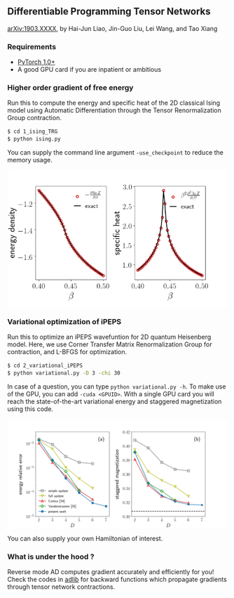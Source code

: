 ## Differentiable Programming Tensor Networks

 [arXiv:1903.XXXX](https://arxiv.org/abs/1903.XXXX), by Hai-Jun Liao, Jin-Guo Liu, Lei Wang, and Tao Xiang

### Requirements

* [PyTorch 1.0+](https://pytorch.org/)
* A good GPU card if you are inpatient or ambitious 

### Higher order gradient of free energy

Run this to compute the energy and specific heat of the 2D classical Ising model using Automatic Differentiation through the Tensor Renormalization Group contraction. 

```bash
$ cd 1_ising_TRG
$ python ising.py 
```
You can supply the command line argument `-use_checkpoint` to reduce the memory usage. 

<p align="center">
<img align="middle" src="_assets/trg.png" width="500" alt="trg"/>
</p>

### Variational optimization of iPEPS

Run this to optimize an iPEPS wavefuntion for 2D quantum Heisenberg model. Here, we use Corner Transfer Matrix Renormalization Group for contraction, and L-BFGS for optimization. 


```bash
$ cd 2_variational_iPEPS
$ python variational.py -D 3 -chi 30 
```

In case of a question, you can type `python variational.py -h`. To make use of the GPU, you can add `-cuda <GPUID>`.  With a single GPU card you will reach the state-of-the-art variational energy and staggered magnetization using this code. 

<p align="center">
<img align="middle" src="_assets/heisenberg.png" width="500" alt="heisenberg"/>
</p>
You can also supply your own Hamiltonian of interest. 


### What is under the hood ?

Reverse mode AD computes gradient accurately and efficiently for you! Check the codes in [adlib](https://github.com/wangleiphy/tensorgrad/tree/master/tensornets/adlib) for backward functions which propagate gradients through tensor network contractions.  




